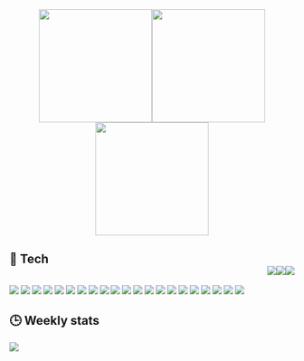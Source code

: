 <div align="center"><img src="https://media.giphy.com/media/lJNoBCvQYp7nq/giphy.gif" height="200px"/><img src="https://media.giphy.com/media/uzglgIsyY1Cgg/giphy.gif" height="200px"/><img src="https://media.giphy.com/media/JuFwy0zPzd6jC/giphy.gif" height="200px"/></div>

## 🧠 Tech <div align="right"><img src="https://img.shields.io/badge/Proficient-brightgreen?style=for-the-badge" /><img src="https://img.shields.io/badge/Intermediate-yellow?style=for-the-badge" /><img src="https://img.shields.io/badge/Novice-critical?style=for-the-badge" /></div>

![](https://img.shields.io/badge/-javascript-brightgreen?style=for-the-badge&logo=javascript)
![](https://img.shields.io/badge/-typescript-brightgreen?style=for-the-badge&logo=typescript)
![](https://img.shields.io/badge/-python-brightgreen?style=for-the-badge&logo=python)
![](https://img.shields.io/badge/-react-brightgreen?style=for-the-badge&logo=react)
![](https://img.shields.io/badge/-vue-brightgreen?style=for-the-badge&logo=vue.js)
![](https://img.shields.io/badge/-svelte-brightgreen?style=for-the-badge&logo=svelte)
![](https://img.shields.io/badge/-node-brightgreen?style=for-the-badge&logo=nodedotjs)
![](https://img.shields.io/badge/-selenium-brightgreen?style=for-the-badge&logo=selenium)
![](https://img.shields.io/badge/-mongodb-brightgreen?style=for-the-badge&logo=mongodb)
![](https://img.shields.io/badge/-docker-brightgreen?style=for-the-badge&logo=docker)
![](https://img.shields.io/badge/-git-brightgreen?style=for-the-badge&logo=git)
![](https://img.shields.io/badge/-vscode-brightgreen?style=for-the-badge&logo=visualstudiocode)
![](https://img.shields.io/badge/-zsh-brightgreen?style=for-the-badge&logo=gnubash)
![](https://img.shields.io/badge/-mysql-yellow?style=for-the-badge&logo=mysql)
![](https://img.shields.io/badge/-postgresql-yellow?style=for-the-badge&logo=postgresql)
![](https://img.shields.io/badge/-heroku-yellow?style=for-the-badge&logo=heroku)
![](https://img.shields.io/badge/-firebase-yellow?style=for-the-badge&logo=firebase)
![](https://img.shields.io/badge/-rust-critical?style=for-the-badge&logo=rust)
![](https://img.shields.io/badge/-dart-critical?style=for-the-badge&logo=dart)
![](https://img.shields.io/badge/-flutter-critical?style=for-the-badge&logo=flutter)
![](https://img.shields.io/badge/-kubernetes-critical?style=for-the-badge&logo=kubernetes)


## 🕒 Weekly stats
![](https://github-readme-stats.vercel.app/api/wakatime?username=hinryd&layout=compact&theme=tokyonight&hide_title=true)



